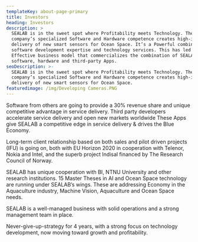 ```yaml
---
templateKey: about-page-primary
title: Investors
heading: Investors
description: >
  SEALAB is in the sweet spot where Profitability meets Technology. The
  company’s specialized Software and Hardware competence creates high-impact
  delivery of new smart sensors for Ocean Space. It’s a Powerful combination of
  software development expertise and technology services. This has led to an
  Effective business model that commercializes the combination of SEALAB
  software, hardware and third-party Apps.
seoDescription: >-
  SEALAB is in the sweet spot where Profitability meets Technology. The
  company’s specialized Software and Hardware competence creates high-impact
  delivery of new smart sensors for Ocean Space.
featuredimage: /img/Developing Cameras.PNG
---
```

Software from others are going to provide a 30% revenue share and unique competitive advantage in service delivery. Third party developers accelerate service delivery and open new markets worldwide These Apps give SEALAB a competitive edge in service delivery & drives the Blue Economy.

Long-term client relationship based on both sales and pilot driven projects (IFU) is going on, both with EU Horizon 2020 in cooperation with Telenor, Nokia and Intel, and the superb project Indisal financed by The Research Council of Norway.

SEALAB has unique cooperation with BI, NTNU University and other research institutions. 15 Master Theses in AI and Ocean Space technology are running under SEALAB’s wings. These are addressing Economy in the Aquaculture industry, Machine Vision, Aquaculture and Ocean Space needs.

SEALAB is a well-managed business with solid operations and a strong management team in place.

Never-give-up-strategy for 4 years, with a strong focus on technology development, now moving toward growth and profitability.
